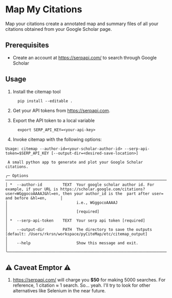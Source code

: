 # Map My Citations

Map your citations create a annotated map and summary files of all your citations obtained from your Google Scholar page.

## Prerequisites 
- Create an account at https://serpapi.com/ to search through Google Scholar

## Usage

1. Install the citemap tool
         
         pip install --editable .
         
2. Get your API tokens from https://serpapi.com. 
3. Export the API token to a local variable

         export SERP_API_KEY=<your-api-key>
 
4. Invoke citemap with the following options:
```
Usage: citemap --author-id=<your-scholar-author-id> --serp-api-token=$SERP_API_KEY [--output-dir=<desired-save-location>]

 A small python app to generate and plot your Google Scholar citations.

╭─ Options ──────────────────────────────────────────────────────────────────────────────────────────────────────────────────────────────────────────────────────────────────────────────────────────────────────────────────╮
│ *  --author-id         TEXT  Your google scholar author id. For example, if your URL is https://scholar.google.com/citations?user=WGggocoAAAAJ&hl=en, then your author_id is the  part after user= and before &hl=en,      │
│                              i.e., WGggocoAAAAJ                                                                                                                                                                            │
│                              [required]                                                                                                                                                                                    │
│ *  --serp-api-token    TEXT  Your serp api token [required]                                                                                                                                                                │
│    --output-dir        PATH  The directory to save the outputs [default: /Users/rkrsn/workspace/pyCiteMap/etc/citemap_output]                                                                                              │
│    --help                    Show this message and exit.                                                                                                                                                                   │
╰────────────────────────────────────────────────────────────────────────────────────────────────────────────────────────────────────────────────────────────────────────────────────────────────────────────────────────────╯

```
   
## ⚠️ Caveat Emptor ⚠️

1. https://serpapi.com/ will charge you **$50** for making 5000 searches. For reference, 1 citation ≈ 1 search. So... yeah. 
I'll try to look for other alternatives like Selenium in the near future.      

